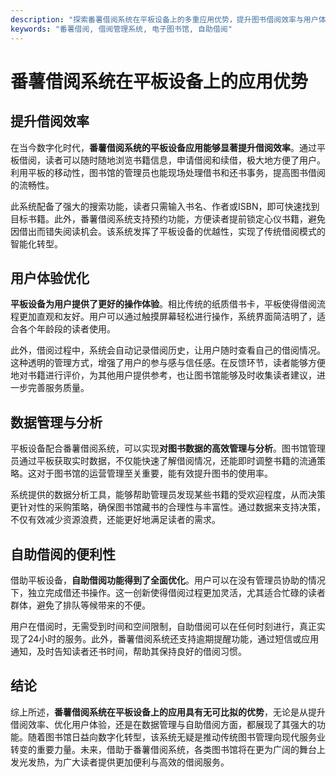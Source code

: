 ```yaml
---
description: "探索番薯借阅系统在平板设备上的多重应用优势，提升图书借阅效率与用户体验。"
keywords: "番薯借阅, 借阅管理系统, 电子图书馆, 自助借阅"
---
```

# 番薯借阅系统在平板设备上的应用优势

## 提升借阅效率

在当今数字化时代，**番薯借阅系统的平板设备应用能够显著提升借阅效率**。通过平板借阅，读者可以随时随地浏览书籍信息，申请借阅和续借，极大地方便了用户。利用平板的移动性，图书馆的管理员也能现场处理借书和还书事务，提高图书借阅的流畅性。

此系统配备了强大的搜索功能，读者只需输入书名、作者或ISBN，即可快速找到目标书籍。此外，番薯借阅系统支持预约功能，方便读者提前锁定心仪书籍，避免因借出而错失阅读机会。该系统发挥了平板设备的优越性，实现了传统借阅模式的智能化转型。

## 用户体验优化

**平板设备为用户提供了更好的操作体验**。相比传统的纸质借书卡，平板使得借阅流程更加直观和友好。用户可以通过触摸屏幕轻松进行操作，系统界面简洁明了，适合各个年龄段的读者使用。

此外，借阅过程中，系统会自动记录借阅历史，让用户随时查看自己的借阅情况。这种透明的管理方式，增强了用户的参与感与信任感。在反馈环节，读者能够方便地对书籍进行评价，为其他用户提供参考，也让图书馆能够及时收集读者建议，进一步完善服务质量。

## 数据管理与分析

平板设备配合番薯借阅系统，可以实现**对图书数据的高效管理与分析**。图书馆管理员通过平板获取实时数据，不仅能快速了解借阅情况，还能即时调整书籍的流通策略。这对于图书馆的运营管理至关重要，能有效提升图书的使用率。

系统提供的数据分析工具，能够帮助管理员发现某些书籍的受欢迎程度，从而决策更针对性的采购策略，确保图书馆藏书的合理性与丰富性。通过数据来支持决策，不仅有效减少资源浪费，还能更好地满足读者的需求。

## 自助借阅的便利性

借助平板设备，**自助借阅功能得到了全面优化**。用户可以在没有管理员协助的情况下，独立完成借还书操作。这一创新使得借阅过程更加灵活，尤其适合忙碌的读者群体，避免了排队等候带来的不便。

用户在借阅时，无需受到时间和空间限制，自助借阅可以在任何时刻进行，真正实现了24小时的服务。此外，番薯借阅系统还支持逾期提醒功能，通过短信或应用通知，及时告知读者还书时间，帮助其保持良好的借阅习惯。

## 结论

综上所述，**番薯借阅系统在平板设备上的应用具有无可比拟的优势**，无论是从提升借阅效率、优化用户体验，还是在数据管理与自助借阅方面，都展现了其强大的功能。随着图书馆日益向数字化转型，该系统无疑是推动传统图书管理向现代服务业转变的重要力量。未来，借助于番薯借阅系统，各类图书馆将在更为广阔的舞台上发光发热，为广大读者提供更加便利与高效的借阅服务。
